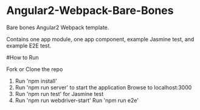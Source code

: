 # Angular2-Webpack-Bare-Bones


Bare bones Angular2 Webpack template. 

Contains one app module, one app component, example Jasmine test, and example E2E test.

#How to Run

Fork or Clone the repo
1. Run 'npm install'
2. Run 'npm run server' to start the application
	Browse to localhost:3000
3. Run 'npm run test' for Jasmine test
4. Run 'npm run webdriver-start'
   Run 'npm run e2e'